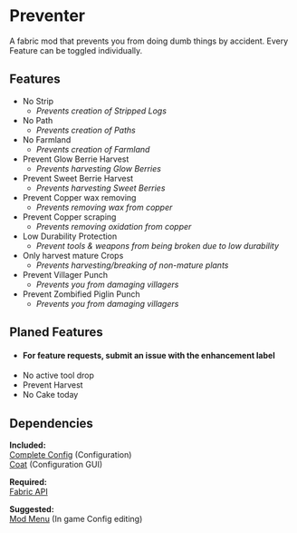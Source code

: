 # Preventer

A fabric mod that prevents you from doing dumb things by accident.
Every Feature can be toggled individually.

## **Features**
- No Strip
  - _Prevents creation of Stripped Logs_
- No Path
  - _Prevents creation of Paths_
- No Farmland
  - _Prevents creation of Farmland_
- Prevent Glow Berrie Harvest
  - _Prevents harvesting Glow Berries_
- Prevent Sweet Berrie Harvest
  - _Prevents harvesting Sweet Berries_
- Prevent Copper wax removing
  - _Prevents removing wax from copper_
- Prevent Copper scraping
  - _Prevents removing oxidation from copper_
- Low Durability Protection
  - _Prevent tools & weapons from being broken due to low durability_
- Only harvest mature Crops
  - _Prevents harvesting/breaking of non-mature plants_
- Prevent Villager Punch
  - _Prevents you from damaging villagers_
- Prevent Zombified Piglin Punch
  - _Prevents you from damaging villagers_

## Planed Features
- #### For feature requests, submit an issue with the enhancement label
- No active tool drop
- Prevent Harvest
- No Cake today

## Dependencies
**Included:**  
[Complete Config](https://gitlab.com/Lortseam/completeconfig) (Configuration)\
[Coat](https://github.com/Siphalor/coat) (Configuration GUI)

**Required:**  
[Fabric API](https://github.com/FabricMC/fabric)

**Suggested:**  
[Mod Menu](https://github.com/TerraformersMC/ModMenu) (In game Config editing)
